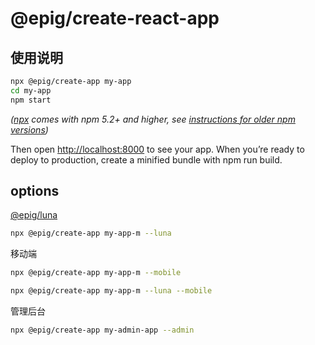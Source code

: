 # @epig/create-react-app

## 使用说明

```bash
npx @epig/create-app my-app
cd my-app
npm start
```

*([npx](https://medium.com/@maybekatz/introducing-npx-an-npm-package-runner-55f7d4bd282b) comes with npm 5.2+ and higher, see [instructions for older npm versions](https://gist.github.com/gaearon/4064d3c23a77c74a3614c498a8bb1c5f))*

Then open <http://localhost:8000> to see your app.
When you’re ready to deploy to production, create a minified bundle with npm run build.

## options

[@epig/luna](https://github.com/evel-pig/luna)

```bash
npx @epig/create-app my-app-m --luna
```

移动端

```bash
npx @epig/create-app my-app-m --mobile

npx @epig/create-app my-app-m --luna --mobile
```

管理后台

```bash
npx @epig/create-app my-admin-app --admin
```